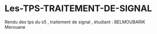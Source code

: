 # Les-TPS-TRAITEMENT-DE-SIGNAL
Rendu des tps du s5 , traitement de signal , étudiant : BELMOUBARIK Merouane
